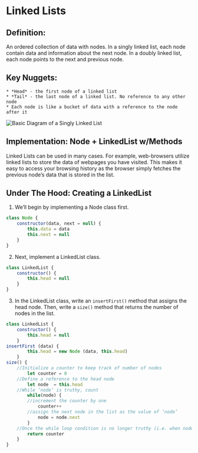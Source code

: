 # Linked Lists

## Definition: 
An ordered collection of data with nodes. In a singly linked list, each node contain data and information about the next node.  In a doubly linked list, each node points to the next and previous node.

## Key Nuggets:
	* *Head* - the first node of a linked list
	* *Tail* - the last node of a linked list. No reference to any other node
	* Each node is like a bucket of data with a reference to the node after it
	


![Basic Diagram of a Singly Linked List](https://i.imgur.com/3dlptq5.jpg)

## Implementation: Node + LinkedList w/Methods
Linked Lists can be used in many cases. For example, web-browsers utilize linked lists to store the data of webpages you have visited. This makes it easy to access your browsing history as the browser simply fetches the previous node’s data that is stored in the list.

## Under The Hood: Creating a LinkedList
1. We’ll begin by implementing a Node class first.
```js
class Node {
	constructor(data, next = null) {
		this.data = data
		this.next = null
	}
}
```

2. Next, implement a LinkedList class.
```js
class LinkedList {
	constructor() {
		this.head = null
	}
}
```

3. In the LinkedList class, write an `insertFirst()` method that assigns the head node. Then, write a `size()` method that returns the number of nodes in the list.
```js
class LinkedList {
	constructor() {
		this.head = null
	}
insertFirst (data) {
		this.head = new Node (data, this.head)
	}
size() {
	//Initialize a counter to keep track of number of nodes
		let counter = 0
	//Define a reference to the head node
		let node  = this.head
	//While ‘node’ is truthy, count
		while(node) {
		//increment the counter by one
			counter++
		//assign the next node in the list as the value of ‘node’
			node = node.next
		}
	//Once the while loop condition is no longer truthy (i.e. when node.next = null), return the number of nodes
		return counter
	}
}
```